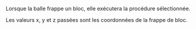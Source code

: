 Lorsque la balle frappe un bloc, elle exécutera la procédure sélectionnée.

Les valeurs x, y et z passées sont les coordonnées de la frappe de bloc.
